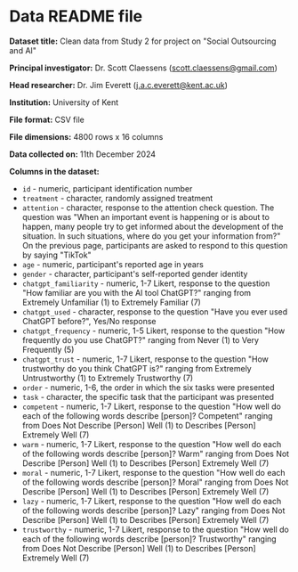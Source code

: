 # Data README file

**Dataset title:** Clean data from Study 2 for project on "Social
Outsourcing and AI"

**Principal investigator:** Dr. Scott Claessens (scott.claessens@gmail.com)

**Head researcher:** Dr. Jim Everett (j.a.c.everett@kent.ac.uk)

**Institution:** University of Kent

**File format:** CSV file

**File dimensions:** 4800 rows x 16 columns

**Data collected on:** 11th December 2024

**Columns in the dataset:**

- `id` - numeric, participant identification number
- `treatment` - character, randomly assigned treatment
- `attention` - character, response to the attention check question. The
question was "When an important event is happening or is about to happen, many 
people try to get informed about the development of the situation. In such 
situations, where do you get your information from?" On the previous page,
participants are asked to respond to this question by saying "TikTok"
- `age` - numeric, participant's reported age in years
- `gender` - character, participant's self-reported gender identity
- `chatgpt_familiarity` - numeric, 1-7 Likert, response to the question "How
familiar are you with the AI tool ChatGPT?" ranging from Extremely Unfamiliar
(1) to Extremely Familiar (7)
- `chatgpt_used` - character, response to the question "Have you ever used
ChatGPT before?", Yes/No response
- `chatgpt_frequency` - numeric, 1-5 Likert, response to the question "How 
frequently do you use ChatGPT?" ranging from Never (1) to Very Frequently (5)
- `chatgpt_trust` - numeric, 1-7 Likert, response to the question "How
trustworthy do you think ChatGPT is?" ranging from Extremely Untrustworthy (1)
to Extremely Trustworthy (7)
- `order` - numeric, 1-6, the order in which the six tasks were presented
- `task` - character, the specific task that the participant was presented
- `competent` - numeric, 1-7 Likert, response to the question "How well do 
each of the following words describe [person]? Competent" ranging from 
Does Not Describe [Person] Well (1) to Describes [Person] Extremely Well (7)
- `warm` - numeric, 1-7 Likert, response to the question "How well do 
each of the following words describe [person]? Warm" ranging from 
Does Not Describe [Person] Well (1) to Describes [Person] Extremely Well (7)
- `moral` - numeric, 1-7 Likert, response to the question "How well do 
each of the following words describe [person]? Moral" ranging from 
Does Not Describe [Person] Well (1) to Describes [Person] Extremely Well (7)
- `lazy` - numeric, 1-7 Likert, response to the question "How well do 
each of the following words describe [person]? Lazy" ranging from 
Does Not Describe [Person] Well (1) to Describes [Person] Extremely Well (7)
- `trustworthy` - numeric, 1-7 Likert, response to the question "How well do 
each of the following words describe [person]? Trustworthy" ranging from 
Does Not Describe [Person] Well (1) to Describes [Person] Extremely Well (7)

